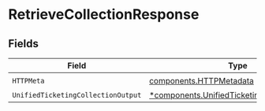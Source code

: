 # RetrieveCollectionResponse


## Fields

| Field                                                                                                       | Type                                                                                                        | Required                                                                                                    | Description                                                                                                 |
| ----------------------------------------------------------------------------------------------------------- | ----------------------------------------------------------------------------------------------------------- | ----------------------------------------------------------------------------------------------------------- | ----------------------------------------------------------------------------------------------------------- |
| `HTTPMeta`                                                                                                  | [components.HTTPMetadata](../../models/components/httpmetadata.md)                                          | :heavy_check_mark:                                                                                          | N/A                                                                                                         |
| `UnifiedTicketingCollectionOutput`                                                                          | [*components.UnifiedTicketingCollectionOutput](../../models/components/unifiedticketingcollectionoutput.md) | :heavy_minus_sign:                                                                                          | N/A                                                                                                         |
